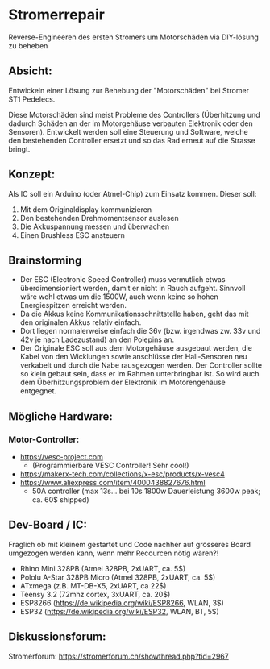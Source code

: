# Stromerrepair
Reverse-Engineeren des ersten Stromers um Motorschäden via DIY-lösung zu beheben

## Absicht:

Entwickeln einer Lösung zur Behebung der "Motorschäden" bei Stromer ST1 Pedelecs.

Diese Motorschäden sind meist Probleme des Controllers (Überhitzung und dadurch Schäden an der im Motorgehäuse verbauten Elektronik oder den Sensoren). Entwickelt werden soll eine Steuerung und Software, welche den bestehenden Controller ersetzt und so das Rad erneut auf die Strasse bringt.

## Konzept:

Als IC soll ein Arduino (oder Atmel-Chip) zum Einsatz kommen. Dieser soll:

1. Mit dem Originaldisplay kommunizieren
2. Den bestehenden Drehmomentsensor auslesen
3. Die Akkuspannung messen und überwachen
4. Einen Brushless ESC ansteuern

## Brainstorming

- Der ESC (Electronic Speed Controller) muss vermutlich etwas überdimensioniert werden, damit er nicht in Rauch aufgeht. Sinnvoll wäre wohl etwas um die 1500W, auch wenn keine so hohen Energiespitzen erreicht werden.
- Da die Akkus keine Kommunikationsschnittstelle haben, geht das mit den originalen Akkus relativ einfach.
- Dort liegen normalerweise einfach die 36v (bzw. irgendwas zw. 33v und 42v je nach Ladezustand) an den Polepins an.
- Der Originale ESC soll aus dem Motorgehäuse ausgebaut werden, die Kabel von den Wicklungen sowie anschlüsse der Hall-Sensoren neu verkabelt und durch die Nabe rausgezogen werden. Der Controller sollte so klein gebaut sein, dass er im Rahmen unterbringbar ist. So wird auch dem Überhitzungsproblem der Elektronik im Motorengehäuse entgegnet.

## Mögliche Hardware:

### Motor-Controller:
- https://vesc-project.com
  - (Programmierbare VESC Controller! Sehr cool!)
- https://makerx-tech.com/collections/x-esc/products/x-vesc4
- https://www.aliexpress.com/item/4000438827676.html
  - 50A controller (max 13s... bei 10s 1800w Dauerleistung 3600w peak; ca. 60$ shipped)

## Dev-Board / IC:

Fraglich ob mit kleinem gestartet und Code nachher auf grösseres Board umgezogen werden kann, wenn mehr Recourcen nötig wären?!
- Rhino Mini 328PB (Atmel 328PB, 2xUART, ca. 5$)
- Pololu A-Star 328PB Micro (Atmel 328PB, 2xUART, ca. 5$)
- ATxmega (z.B. MT-DB-X5, 2xUART, ca 22$)
- Teensy 3.2 (72mhz cortex, 3xUART, ca. 20$)
- ESP8266 (https://de.wikipedia.org/wiki/ESP8266, WLAN, 3$)
- ESP32 (https://de.wikipedia.org/wiki/ESP32, WLAN, BT, 5$)

## Diskussionsforum:

Stromerforum: https://stromerforum.ch/showthread.php?tid=2967

